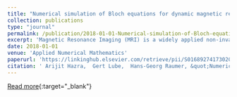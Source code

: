 ```yaml
---
title: "Numerical simulation of Bloch equations for dynamic magnetic resonance imaging"
collection: publications
type: "journal"
permalink: /publication/2018-01-01-Numerical-simulation-of-Bloch-equations-for-dynamic-magnetic-resonance-imaging
excerpt: 'Magnetic Resonance Imaging (MRI) is a widely applied non-invasive imaging modality based on non-ionizing radiation which gives excellent images and soft tissue contrast of living tissues. We consider the modified Bloch problem as a model of MRI for flowing spins in an incompressible flow field. After establishing the well-posedness of the corresponding evolution problem, we analyze its spatial semi-discretization using discontinuous Galerkin methods. The high frequency time evolution requires a proper explicit and adaptive temporal discretization. The applicability of the approach is shown for basic examples.'
date: 2018-01-01
venue: 'Applied Numerical Mathematics'
paperurl: 'https://linkinghub.elsevier.com/retrieve/pii/S0168927417302015'
citation: ' Arijit Hazra,  Gert Lube,  Hans-Georg Raumer, &quot;Numerical simulation of Bloch equations for dynamic magnetic resonance imaging.&quot; Applied Numerical Mathematics, 2018.'
---
```

[Read more](https://linkinghub.elsevier.com/retrieve/pii/S0168927417302015){:target="_blank"}
